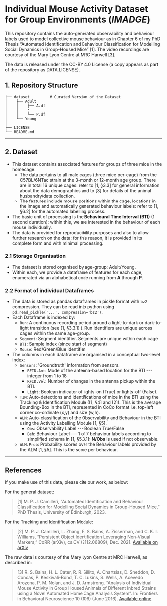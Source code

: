 # Individual Mouse Activity Dataset for Group Environments (*IMADGE*)

This repository contains the auto-generated observability and behaviour labels used to model collective mouse behaviour as in Chapter 6 of my PhD Thesis “Automated Identification and Behaviour Classification for Modelling Social Dynamics in Group-Housed Mice” [1]. The video recordings are courtesy of the Mary Lyon Centre at MRC Harwell [3]. 

The data is released under the CC-BY 4.0 License (a copy appears as part of the repository as DATA.LICENSE).

## 1. Repository Structure

```
├── dataset         # Curated Version of the Dataset
│    ├── Adult
│    │    ├── A.df
│    │    :
│    │    └── P.df
│    └── Young
│
├── LICENSE
└── README.md
```

-------------

## 2. Dataset
 * This dataset contains associated features for groups of three mice in the homecage:
    * The data pertains to all male cages (three mice per-cage) from the C57BL/6NTac strain at the 3-month or 12-month age group. There are in total 16 unique cages: refer to [1, §3.3] for general information about the data demographics and to [3] for details of the animal husbandry/data collection.
    * The features include mouse positions within the cage, locations in the image and automatically generated behaviour labels: refer to [1, §6.2] for the automated labelling process.
 * The basic unit of processing is the **Behavioural Time Interval (BTI)** (1 second duration): within this, we are interested in the behaviour of each mouse individually.
 * The data is provided for reproducibility purposes and also to allow further research on the data: for this reason, it is provided in its complete form and with minimal processing.

### 2.1 Storage Organisation
 * The dataset is stored organised by age-group: Adult/Young.
 * Within each, we provide a dataframe of features for each cage, enumerated via an alphabetical code running from **A** through **P**.

### 2.2 Format of individual Dataframes
 * The data is stored as pandas dataframes in pickle format with `bz2` compression. They can be read into python using `pd.read_pickle('...', compression='bz2')`.
 * Each Dataframe is indexed by:
    * `Run`: A continuous recording period around a light-to-dark or dark-to-light transition (see [1, §3.3.1] ). Run identifiers are unique across cages within the same age-group.
    * `Segment`: Segment identifier. Segments are unique within each cage
    * `BTI`: Sample index (since start of segment)
    * `Mouse`: Red/Green/Blue identifier
 * The columns in each dataframe are organised in a conceptual two-level index:
    * `Sensors`: 'Groundtruth' information from sensors.
        * `RFID.Ant`: Mode of the antenna-based location for the BTI --- integer from 1 to 18
        * `RFID.Vel`: Number of changes in the antenna pickup within the BTI.
        * `Light`: Boolean indicator of lights-on (True) or lights-off (False).
    * `TIM`: Auto-detections and identifications of mice in the BTI using the Tracking & Identification Module ([1, §4] and [2]). This is the average Bounding-Box in the BTI, represented in CoCo format i.e. top-left corner co-ordinate (x,y) and size (w,h).
    * `ALM`: Auto-classification of the Observability and Behaviour in the BTI using the Activity Labelling Module [1, §5].
        * `Obs`: Observability Label --- Boolean True/False
        * `Beh`: Behaviour Label --- 1 of 7 behaviour labels according to simplified schema in [1, §5.3.1]: **N/Obs** is used if not observable.
    * `ALM.Prob`: Probability scores over the Behaviour labels provided by the ALM [1, §5]. This is the score per behaviour.

-------------

## References
 If you make use of this data, please cite our work, as below:

 For the general dataset:
 > [1] M. P. J. Camilleri, “Automated Identification and Behaviour Classification for Modelling Social Dynamics in Group-Housed Mice,” PhD Thesis, University of Edinburgh, 2023.

 For the Tracking and Identification Module:
 > [2] M. P. J. Camilleri, L. Zhang, R. S. Bains, A. Zisserman, and C. K. I. Williams, “Persistent Object Identification Leveraging Non-Visual Markers,” CoRR (arXiv), cs.CV (2112.06809), Dec. 2021. [Available on arXiv](https://arxiv.org/pdf/2112.06809.pdf)

 The raw data is courtesy of the Mary Lyon Centre at MRC Harwell, as described in:
 > [3] R. S. Bains, H. L. Cater, R. R. Sillito, A. Chartsias, D. Sneddon, D. Concas, P. Keskivali-Bond, T. C. Lukins, S. Wells, A. Acevedo Arozena, P. M. Nolan, and J. D. Armstrong. “Analysis of Individual Mouse Activity in Group Housed Animals of Different Inbred Strains using a Novel Automated Home Cage Analysis System”. In: Frontiers in Behavioral Neuroscience 10 (106) (June 2016). [Available online](https://core.ac.uk/reader/82834260)

